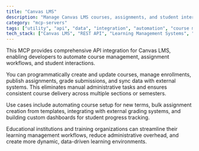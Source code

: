 ```yaml
---
title: "Canvas LMS"
description: "Manage Canvas LMS courses, assignments, and student interactions through API automation."
category: "mcp-servers"
tags: ["utility", "api", "data", "integration", "automation", "course management", "student interactions", "educational institutions"]
tech_stack: ["Canvas LMS", "REST API", "Learning Management Systems", "Educational Technology", "Automation", "data synchronization", "custom dashboards"]
---
```


This MCP provides comprehensive API integration for Canvas LMS, enabling developers to automate course management, assignment workflows, and student interactions. 

You can programmatically create and update courses, manage enrollments, publish assignments, grade submissions, and sync data with external systems. This eliminates manual administrative tasks and ensures consistent course delivery across multiple sections or semesters.

Use cases include automating course setup for new terms, bulk assignment creation from templates, integrating with external grading systems, and building custom dashboards for student progress tracking. 

Educational institutions and training organizations can streamline their learning management workflows, reduce administrative overhead, and create more dynamic, data-driven learning environments.